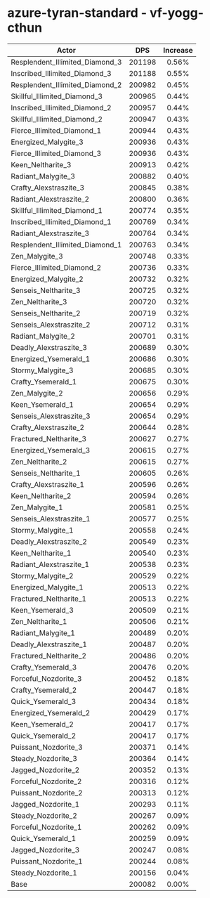 # azure-tyran-standard - vf-yogg-cthun
| Actor | DPS | Increase |
|---|:---:|:---:|
|Resplendent_Illimited_Diamond_3|201198|0.56%|
|Inscribed_Illimited_Diamond_3|201188|0.55%|
|Resplendent_Illimited_Diamond_2|200982|0.45%|
|Skillful_Illimited_Diamond_3|200965|0.44%|
|Inscribed_Illimited_Diamond_2|200957|0.44%|
|Skillful_Illimited_Diamond_2|200947|0.43%|
|Fierce_Illimited_Diamond_1|200944|0.43%|
|Energized_Malygite_3|200936|0.43%|
|Fierce_Illimited_Diamond_3|200936|0.43%|
|Keen_Neltharite_3|200913|0.42%|
|Radiant_Malygite_3|200882|0.40%|
|Crafty_Alexstraszite_3|200845|0.38%|
|Radiant_Alexstraszite_2|200800|0.36%|
|Skillful_Illimited_Diamond_1|200774|0.35%|
|Inscribed_Illimited_Diamond_1|200769|0.34%|
|Radiant_Alexstraszite_3|200764|0.34%|
|Resplendent_Illimited_Diamond_1|200763|0.34%|
|Zen_Malygite_3|200748|0.33%|
|Fierce_Illimited_Diamond_2|200736|0.33%|
|Energized_Malygite_2|200732|0.32%|
|Senseis_Neltharite_3|200725|0.32%|
|Zen_Neltharite_3|200720|0.32%|
|Senseis_Neltharite_2|200719|0.32%|
|Senseis_Alexstraszite_2|200712|0.31%|
|Radiant_Malygite_2|200701|0.31%|
|Deadly_Alexstraszite_3|200689|0.30%|
|Energized_Ysemerald_1|200686|0.30%|
|Stormy_Malygite_3|200685|0.30%|
|Crafty_Ysemerald_1|200675|0.30%|
|Zen_Malygite_2|200656|0.29%|
|Keen_Ysemerald_1|200654|0.29%|
|Senseis_Alexstraszite_3|200654|0.29%|
|Crafty_Alexstraszite_2|200644|0.28%|
|Fractured_Neltharite_3|200627|0.27%|
|Energized_Ysemerald_3|200615|0.27%|
|Zen_Neltharite_2|200615|0.27%|
|Senseis_Neltharite_1|200605|0.26%|
|Crafty_Alexstraszite_1|200596|0.26%|
|Keen_Neltharite_2|200594|0.26%|
|Zen_Malygite_1|200581|0.25%|
|Senseis_Alexstraszite_1|200577|0.25%|
|Stormy_Malygite_1|200558|0.24%|
|Deadly_Alexstraszite_2|200549|0.23%|
|Keen_Neltharite_1|200540|0.23%|
|Radiant_Alexstraszite_1|200538|0.23%|
|Stormy_Malygite_2|200529|0.22%|
|Energized_Malygite_1|200513|0.22%|
|Fractured_Neltharite_1|200513|0.22%|
|Keen_Ysemerald_3|200509|0.21%|
|Zen_Neltharite_1|200506|0.21%|
|Radiant_Malygite_1|200489|0.20%|
|Deadly_Alexstraszite_1|200487|0.20%|
|Fractured_Neltharite_2|200486|0.20%|
|Crafty_Ysemerald_3|200476|0.20%|
|Forceful_Nozdorite_3|200452|0.18%|
|Crafty_Ysemerald_2|200447|0.18%|
|Quick_Ysemerald_3|200434|0.18%|
|Energized_Ysemerald_2|200429|0.17%|
|Keen_Ysemerald_2|200417|0.17%|
|Quick_Ysemerald_2|200417|0.17%|
|Puissant_Nozdorite_3|200371|0.14%|
|Steady_Nozdorite_3|200364|0.14%|
|Jagged_Nozdorite_2|200352|0.13%|
|Forceful_Nozdorite_2|200316|0.12%|
|Puissant_Nozdorite_2|200313|0.12%|
|Jagged_Nozdorite_1|200293|0.11%|
|Steady_Nozdorite_2|200267|0.09%|
|Forceful_Nozdorite_1|200262|0.09%|
|Quick_Ysemerald_1|200259|0.09%|
|Jagged_Nozdorite_3|200247|0.08%|
|Puissant_Nozdorite_1|200244|0.08%|
|Steady_Nozdorite_1|200156|0.04%|
|Base|200082|0.00%|
